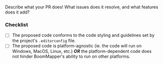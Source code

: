 Describe what your PR does! What issues does it resolve, and what features does it add?

### Checklist
- [ ] The proposed code conforms to the code styling and guidelines set by the project's `.editorconfig` file.
- [ ] The proposed code is platform-agnostic (ie. the code will run on Windows, MacOS, Linux, etc.) __*OR*__ the platform-dependent code does not hinder BoomMapper's ability to run on other platforms.
